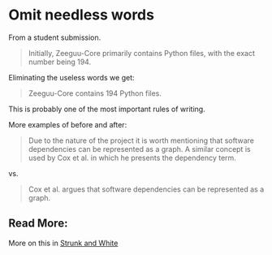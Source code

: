 
# Omit needless words


From a student submission. 

> Initially, Zeeguu-Core primarily contains Python files, with the exact number being 194.  

Eliminating the useless words we get: 

> Zeeguu-Core contains 194 Python files.

This is probably one of the most important rules of writing.


More examples of before and after: 

> Due to the nature of the project it is worth mentioning that software dependencies can be represented as a graph. A similar concept is used by Cox et al. in which he presents the dependency term.

vs. 

> Cox et al. argues that software dependencies can be represented as a graph.

## Read More: 

More on this in [Strunk and White](https://en.wikisource.org/wiki/The_Elements_of_Style)


